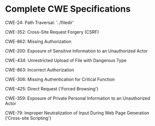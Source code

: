 

# Complete CWE Specifications

CWE-24: Path Traversal: '../filedir'

CWE-352: Cross-Site Request Forgery (CSRF)

CWE-862: Missing Authorization

CWE-200: Exposure of Sensitive Information to an Unauthorized Actor

CWE-434: Unrestricted Upload of File with Dangerous Type

CWE-863: Incorrect Authorization

CWE-306: Missing Authentication for Critical Function

CWE-425: Direct Request ('Forced Browsing')

CWE-359: Exposure of Private Personal Information to an Unauthorized Actor

CWE-79: Improper Neutralization of Input During Web Page Generation ('Cross-site Scripting')